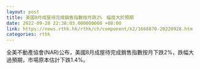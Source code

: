 ```yaml
---
layout: post
title: 美國8月成屋待完成銷售指數按月跌2%　幅度大於預期
date: 2022-09-28 22:38:03.000000000 +08:00
link: https://news.rthk.hk/rthk/ch/component/k2/1668870-20220928.htm
categories: rthk
---
```


全美不動產協會(NAR)公布，美國8月成屋待完成銷售指數按月下跌2%，跌幅大過預期，市場原本估計下跌1.4%。
